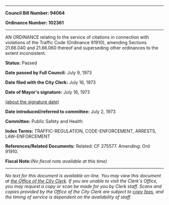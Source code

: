 

********

**Council Bill Number: 94064**
   
**Ordinance Number: 102361**
********

 AN ORDINANCE relating to the service of citations in connection with violations of the Traffic Code (Ordinance 91910), amending Sections 21.66.040 and 21.66.060 thereof and superseding other ordinances to the extent inconsistent.

**Status:** Passed
   
**Date passed by Full Council:** July 9, 1973
   
**Date filed with the City Clerk:** July 16, 1973
   
**Date of Mayor's signature:** July 16, 1973
   
[(about the signature date)](/~public/approvaldate.htm)
   
   
   
**Date introduced/referred to committee:** July 2, 1973
   
**Committee:** Public Safety and Health
   
   
**Index Terms:** TRAFFIC-REGULATION, CODE-ENFORCEMENT, ARRESTS, LAW-ENFORCEMENT

**References/Related Documents:** Related: CF 275577. Amending: Ord 91910.

**Fiscal Note:**_(No fiscal note available at this time)_
********

_No text for this document is available on-line. You may view this document at [the Office of the City Clerk](http://www.seattle.gov/leg/clerk/contactUs.htm). If you are unable to visit the Clerk's Office, you may request a copy or scan be made for you by Clerk staff. Scans and copies provided by the Office of the City Clerk are subject to [copy fees](http://clerk.seattle.gov/~public/clerkfees.htm), and the timing of service is dependent on the availability of staff._


